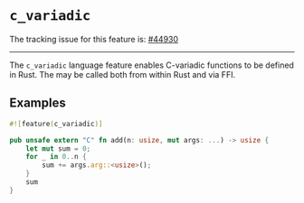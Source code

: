 # `c_variadic`

The tracking issue for this feature is: [#44930]

[#44930]: https://github.com/rust-lang/rust/issues/44930

------------------------

The `c_variadic` language feature enables C-variadic functions to be
defined in Rust. The may be called both from within Rust and via FFI.

## Examples

```rust
#![feature(c_variadic)]

pub unsafe extern "C" fn add(n: usize, mut args: ...) -> usize {
    let mut sum = 0;
    for _ in 0..n {
        sum += args.arg::<usize>();
    }
    sum
}
```

